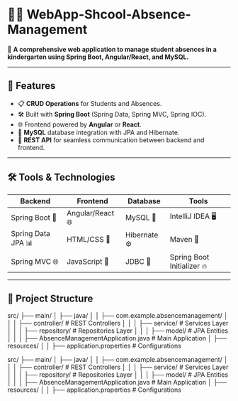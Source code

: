 # 📝✨ WebApp-Shcool-Absence-Management

🌟 **A comprehensive web application to manage student absences in a kindergarten using Spring Boot, Angular/React, and MySQL.**  

---

## 🚀 Features  
- 📋 **CRUD Operations** for Students and Absences.  
- 🛠️ Built with **Spring Boot** (Spring Data, Spring MVC, Spring IOC).  
- 🌐 Frontend powered by **Angular** or **React**.  
- 💾 **MySQL** database integration with JPA and Hibernate.  
- 📡 **REST API** for seamless communication between backend and frontend.  

---

## 🛠️ Tools & Technologies  
| Backend               | Frontend         | Database      | Tools                     |
|-----------------------|------------------|---------------|---------------------------|
| Spring Boot 🚀        | Angular/React 🌐 | MySQL 💾      | IntelliJ IDEA 🖥️         |
| Spring Data JPA 📊    | HTML/CSS 🎨      | Hibernate ⚙️ | Maven 🧰                  |
| Spring MVC 🌐         | JavaScript 🚀    | JDBC 🔗       | Spring Boot Initializer 🔥 |

---

## 📂 Project Structure  
src/ ├── main/ │ ├── java/ │ │ ├── com.example.absencemanagement/ │ │ │ ├── controller/ # REST Controllers
│ │ │ ├── service/ # Services Layer
│ │ │ ├── repository/ # Repositories Layer
│ │ │ ├── model/ # JPA Entities
│ │ │ ├── AbsenceManagementApplication.java # Main Application
│ ├── resources/ │ │ ├── application.properties # Configurations

src/ ├── main/ │ ├── java/ │ │ ├── com.example.absencemanagement/ │ │ │ ├── controller/ # REST Controllers
│ │ │ ├── service/ # Services Layer
│ │ │ ├── repository/ # Repositories Layer
│ │ │ ├── model/ # JPA Entities
│ │ │ ├── AbsenceManagementApplication.java # Main Application
│ ├── resources/ │ │ ├── application.properties # Configurations

